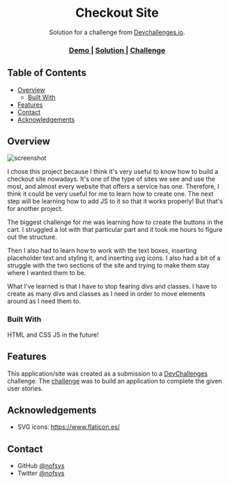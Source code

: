 <!-- Please update value in the {}  -->

<h1 align="center">Checkout Site</h1>

<div align="center">
   Solution for a challenge from  <a href="http://devchallenges.io" target="_blank">Devchallenges.io</a>.
</div>

<div align="center">
  <h3>
    <a href="https://checkout-site.vercel.app/">
      Demo
    </a>
    <span> | </span>
    <a href="https://github.com/nofsys/checkout-site">
      Solution
    </a>
    <span> | </span>
    <a href="https://devchallenges.io/challenges/0J1NxxGhOUYVqihwegfO">
      Challenge
    </a>
  </h3>
</div>

<!-- TABLE OF CONTENTS -->

## Table of Contents

- [Overview](#overview)
  - [Built With](#built-with)
- [Features](#features)
- [Contact](#contact)
- [Acknowledgements](#acknowledgements)

<!-- OVERVIEW -->

## Overview

![screenshot](https://user-images.githubusercontent.com/16707738/92399059-5716eb00-f132-11ea-8b14-bcacdc8ec97b.png)

I chose this project because I think it's very useful to know how to build a checkout site nowadays. It's one of the type of sites we see and use the most, and almost every website that offers a service has one. Therefore, I think it could be very useful for me to learn how to create one. The next step will be learning how to add JS to it so that it works properly! But that's for another project.

The biggest challenge for me was learning how to create the buttons in the cart. I struggled a lot with that particular part and it took me hours to figure out the structure.

Then I also had to learn how to work with the text boxes, inserting placeholder text and styling it, and inserting svg icons. I also had a bit of a struggle with the two sections of the site and trying to make them stay where I wanted them to be.

What I've learned is that I have to stop fearing divs and classes. I have to create as many divs and classes as I need in order to move elements around as I need them to.

### Built With

<!-- This section should list any major frameworks that you built your project using. Here are a few examples.-->

HTML and CSS
JS in the future!

## Features

<!-- List the features of your application or follow the template. Don't share the figma file here :) -->

This application/site was created as a submission to a [DevChallenges](https://devchallenges.io/challenges) challenge. The [challenge](https://devchallenges.io/challenges/0J1NxxGhOUYVqihwegfO) was to build an application to complete the given user stories.

## Acknowledgements

<!-- This section should list any articles or add-ons/plugins that helps you to complete the project. This is optional but it will help you in the future. For exmpale -->

- SVG icons: https://www.flaticon.es/

## Contact

- GitHub [@nofsys](https://github.com/nofsys)
- Twitter [@nofsys](https://{twitter.com/nofsys})
